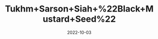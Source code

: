 ---
title: 'Tukhm+Sarson+Siah+%22Black+Mustard+Seed%22'
date: '2022-10-03' 
metatag: '' 
inventory: '0' 
draft: false 
# meta description 
shortDescripton: ''
description: 'Seed'
longdescription: ''
featured: True
# product Price
price: '100.0'
# Product Short Description
productID: 'EB2B11CF-952C-ED11-9968-005056B3A416'
type: 'products'
category: 'Seed' 
thumnailproduct: 'https://eraconnect.blob.core.windows.net/product-images/aminsaddiquidawakhana/EB2B11CF-952C-ED11-9968-005056B3A416.webp' 
images:
  - image: 'https://eraconnect.blob.core.windows.net/product-images/aminsaddiquidawakhana/EB2B11CF-952C-ED11-9968-005056B3A416.webp'  
Variants:
---